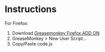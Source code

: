 # Instructions

For Firefox:

1.    Download <a href="https://addons.mozilla.org/en-US/firefox/addon/greasemonkey/">Greasemonkey Firefox ADD ON</a>
2.    GreaseMonkey > New User Script...
3.    Copy/Paste code.js
